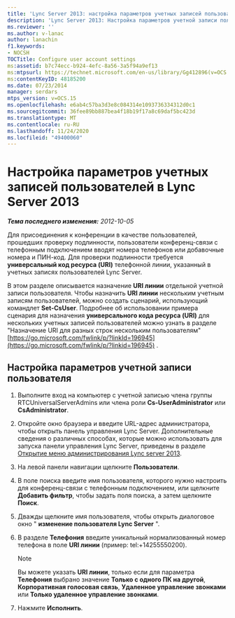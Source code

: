 ```yaml
---
title: 'Lync Server 2013: настройка параметров учетных записей пользователей'
description: 'Lync Server 2013: Настройка параметров учетной записи пользователя.'
ms.reviewer: ''
ms.author: v-lanac
author: lanachin
f1.keywords:
- NOCSH
TOCTitle: Configure user account settings
ms:assetid: b7c74ecc-b924-4efc-8a56-3a5f94a9ef13
ms:mtpsurl: https://technet.microsoft.com/en-us/library/Gg412896(v=OCS.15)
ms:contentKeyID: 48185200
ms.date: 07/23/2014
manager: serdars
mtps_version: v=OCS.15
ms.openlocfilehash: e6ab4c57ba3d3e8c084314e1093736334312d0c1
ms.sourcegitcommit: 36fee89bb887bea4f18b19f17a8c69daf5bc423d
ms.translationtype: MT
ms.contentlocale: ru-RU
ms.lasthandoff: 11/24/2020
ms.locfileid: "49400060"
---
```

# <a name="configure-user-account-settings-in-lync-server-2013"></a>Настройка параметров учетных записей пользователей в Lync Server 2013

<div data-xmlns="http://www.w3.org/1999/xhtml">

<div class="topic" data-xmlns="http://www.w3.org/1999/xhtml" data-msxsl="urn:schemas-microsoft-com:xslt" data-cs="https://msdn.microsoft.com/">

<div data-asp="https://msdn2.microsoft.com/asp">



</div>

<div id="mainSection">

<div id="mainBody">

<span> </span>

_**Тема последнего изменения:** 2012-10-05_

Для присоединения к конференции в качестве пользователей, прошедших проверку подлинности, пользователи конференц-связи с телефонным подключением вводят номера телефонов или добавочные номера и ПИН-код. Для проверки подлинности требуется **универсальный код ресурса (URI)** телефонной линии, указанный в учетных записях пользователей Lync Server.

В этом разделе описывается назначение **URI линии** отдельной учетной записи пользователя. Чтобы назначить **URI линии** нескольким учетным записям пользователей, можно создать сценарий, использующий командлет **Set-CsUser**. Подробнее об использовании примера сценария для назначения **универсального кода ресурса (URI)** для нескольких учетных записей пользователей можно узнать в разделе "Назначение URI для разных строк нескольким пользователям" [https://go.microsoft.com/fwlink/p/?linkId=196945](https://go.microsoft.com/fwlink/p/?linkid=196945) .

<div>

## <a name="to-configure-user-account-settings"></a>Настройка параметров учетной записи пользователя

1.  Выполните вход на компьютер с учетной записью члена группы RTCUniversalServerAdmins или члена роли **Cs-UserAdministrator** или **CsAdministrator**.

2.  Откройте окно браузера и введите URL-адрес администратора, чтобы открыть панель управления Lync Server. Дополнительные сведения о различных способах, которые можно использовать для запуска панели управления Lync Server, приведены в разделе [Открытие меню администрирования Lync server 2013](lync-server-2013-open-lync-server-administrative-tools.md).

3.  На левой панели навигации щелкните **Пользователи**.

4.  В поле поиска введите имя пользователя, которого нужно настроить для конференц-связи с телефонным подключением, или щелкните **Добавить фильтр**, чтобы задать поля поиска, а затем щелкните **Поиск**.

5.  Дважды щелкните имя пользователя, чтобы открыть диалоговое окно " **изменение пользователя Lync Server** ".

6.  В разделе **Телефония** введите уникальный нормализованный номер телефона в поле **URI линии** (пример: tel:+14255550200).
    
    <div>
    

    > [!NOTE]  
    > Вы можете указать <STRONG>URI линии</STRONG>, только если для параметра <STRONG>Телефония</STRONG> выбрано значение <STRONG>Только с одного ПК на другой</STRONG>, <STRONG>Корпоративная голосовая связь</STRONG>, <STRONG>Удаленное управление звонками</STRONG> или <STRONG>Только удаленное управление звонками</STRONG>.

    
    </div>

7.  Нажмите **Исполнить**.

</div>

</div>

<span> </span>

</div>

</div>

</div>

